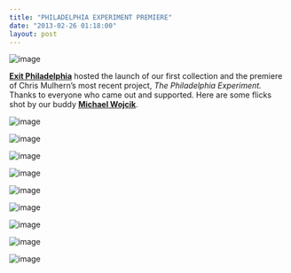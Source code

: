 ```yaml
---
title: "PHILADELPHIA EXPERIMENT PREMIERE"
date: "2013-02-26 01:18:00"
layout: post
---
```


<p><img alt="image" src="http://media.tumblr.com/0cccf3a85c286efaa76ace4a8fc55755/tumblr_inline_miszktsB1p1qz4rgp.jpg"/></p>
<p><strong><a href="http://exitphiladelphia.com/">Exit Philadelphia</a></strong> hosted the launch of our first collection and the premiere of Chris Mulhern&#8217;s most recent project, <em>The Philadelphia Experiment.</em> Thanks to everyone who came out and supported. Here are some flicks shot by our buddy <strong><a href="http://michaelmwojcik.tumblr.com/">Michael Wojcik</a></strong>.</p>
<p><img alt="image" src="http://media.tumblr.com/c56424454401f3a92484c0dbf25f949a/tumblr_inline_miszkbFDR91qz4rgp.jpg"/></p>
<p><img alt="image" src="http://media.tumblr.com/5e04e9c8a97a488e7c6b7287f4560ab4/tumblr_inline_miszkiM4Ye1qz4rgp.jpg"/></p>
<p><img alt="image" src="http://media.tumblr.com/7d6f3f991da69e0edcc7cb9360b02667/tumblr_inline_miszl8szto1qz4rgp.jpg"/></p>
<p><img alt="image" src="http://media.tumblr.com/f1b6a861f788d82493fb5bf460d7a247/tumblr_inline_miszlcP3gL1qz4rgp.jpg"/></p>
<p><img alt="image" src="http://media.tumblr.com/c03a0aaab00006fec6b7f3401c7e62eb/tumblr_inline_miszlgo4pi1qz4rgp.jpg"/></p>
<p><img alt="image" src="http://media.tumblr.com/f2cb32c10f1ee220ed0aa93c60a7ab9c/tumblr_inline_miszljmSYm1qz4rgp.jpg"/></p>
<p><img alt="image" src="http://media.tumblr.com/90e50a454e9f9aabba89eb96537f811e/tumblr_inline_miszloO9QM1qz4rgp.jpg"/></p>
<p><img alt="image" src="http://media.tumblr.com/ad96d8e754348509c223dafc9acc1ae0/tumblr_inline_miszls7A8m1qz4rgp.jpg"/></p>
<p><img alt="image" src="http://media.tumblr.com/0987380c2c747c35c0bd5670f6042dd8/tumblr_inline_miszlw1MLU1qz4rgp.jpg"/></p>
